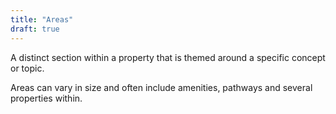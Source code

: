 ```yaml
---
title: "Areas"
draft: true
---
```


A distinct section within a property that is themed around a specific concept or topic.

Areas can vary in size and often include amenities, pathways and several properties within.